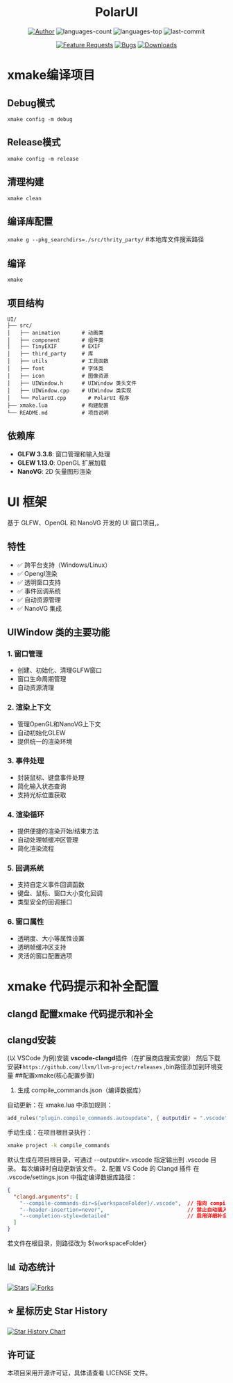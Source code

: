 
    
<div align=center>
<!-- <img src="./src/icons/logo.png" width="150" height="150"> -->

<h1>PolarUI</h1>

<a href="https://dyblog.online/"><img src="https://img.shields.io/badge/Author-Fantasy-orange" alt="Author" /></a>
<img src="https://img.shields.io/github/languages/count/fantasywoc/PolarUI" alt="languages-count" />
<img src="https://img.shields.io/github/languages/top/fantasywoc/PolarUI?color=yellow" alt="languages-top" />
<img src="https://img.shields.io/github/last-commit/fantasywoc/PolarUI" alt="last-commit" />



[![Feature Requests](https://img.shields.io/github/issues/fantasywoc/PolarUI/feature-request?label=Features&color=4CC61E&logo=github)](https://github.com/fantasywoc/PolarUI/issues?q=is%3Aopen+is%3Aissue+label%3Afeature-request)
[![Bugs](https://img.shields.io/github/issues/fantasywoc/PolarUI/bug?label=Bugs&color=red&logo=github)](https://github.com/fantasywoc/PolarUI/issues?q=is%3Aopen+is%3Aissue+label%3Abug)
[![Downloads](https://img.shields.io/github/downloads/fantasywoc/PolarUI/total?label=Downloads)](https://github.com/fantasywoc/PolarUI/releases)





</div>


# xmake编译项目
## Debug模式
```xmake config -m debug```

## Release模式
```xmake config -m release```

## 清理构建
```xmake clean```

## 编译库配置
```xmake g --pkg_searchdirs=./src/thrity_party/```  #本地库文件搜索路径
## 编译
```
xmake

```






## 项目结构

```
UI/
├── src/
│   ├── animation       # 动画类
│   ├── component       # 组件类
│   ├── TinyEXIF        # EXIF
│   ├── third_party     # 库
│   ├── utils           # 工具函数
│   ├── font            # 字体类
│   ├── icon            # 图像资源
│   ├── UIWindow.h      # UIWindow 类头文件
│   ├── UIWindow.cpp    # UIWindow 类实现
│   └── PolarUI.cpp       # PolarUI 程序
├── xmake.lua           # 构建配置
└── README.md           # 项目说明
```


## 依赖库

- **GLFW 3.3.8**: 窗口管理和输入处理
- **GLEW 1.13.0**: OpenGL 扩展加载
- **NanoVG**: 2D 矢量图形渲染


# UI 框架

基于 GLFW、OpenGL 和 NanoVG 开发的 UI 窗口项目,。
## 特性

- ✅ 跨平台支持（Windows/Linux）
- ✅ Opengl渲染
- ✅ 透明窗口支持
- ✅ 事件回调系统
- ✅ 自动资源管理
- ✅ NanoVG 集成

## UIWindow 类的主要功能

### 1. 窗口管理
- 创建、初始化、清理GLFW窗口
- 窗口生命周期管理
- 自动资源清理

### 2. 渲染上下文
- 管理OpenGL和NanoVG上下文
- 自动初始化GLEW
- 提供统一的渲染环境

### 3. 事件处理
- 封装鼠标、键盘事件处理
- 简化输入状态查询
- 支持光标位置获取

### 4. 渲染循环
- 提供便捷的渲染开始/结束方法
- 自动处理帧缓冲区管理
- 简化渲染流程

### 5. 回调系统
- 支持自定义事件回调函数
- 键盘、鼠标、窗口大小变化回调
- 类型安全的回调接口

### 6. 窗口属性
- 透明度、大小等属性设置
- 透明帧缓冲区支持
- 灵活的窗口配置选项


# xmake 代码提示和补全配置
## clangd 配置xmake 代码提示和补全
## clangd安装
(以 VSCode 为例)安装 ​**vscode-clangd**​ 插件（在扩展商店搜索安装）
然后下载安装⏬```https://github.com/llvm/llvm-project/releases``` ,bin路径添加到环境变量
##配置xmake(​核心配置步骤​)
1. 生成 compile_commands.json（编译数据库）​​

自动更新​：在 xmake.lua 中添加规则：
```lua
add_rules("plugin.compile_commands.autoupdate", { outputdir = ".vscode" })
```
手动生成​：在项目根目录执行：
```bash
xmake project -k compile_commands
```
默认生成在项目根目录，可通过 --outputdir=.vscode 指定输出到 .vscode 目录。
每次编译时自动更新该文件。
2.  配置 VS Code 的 Clangd 插件​
在 .vscode/settings.json 中指定编译数据库路径：

```json
{
  "clangd.arguments": [
    "--compile-commands-dir=${workspaceFolder}/.vscode",  // 指向 compile_commands.json 所在目录
    "--header-insertion=never",                           // 禁止自动插入头文件
    "--completion-style=detailed"                         // 启用详细补全提示
  ]
}
```
若文件在根目录，则路径改为 ${workspaceFolder}



## 📊 动态统计
[![Stars](https://img.shields.io/github/stars/fantasywoc/PolarUI?label=Stars&color=yellow&logo=github)](https://github.com/fantasywoc/PolarUI/stargazers)
[![Forks](https://img.shields.io/github/forks/fantasywoc/PolarUI?label=Forks&color=blue&logo=github)](https://github.com/fantasywoc/PolarUI/network/members)

## ⭐ 星标历史 Star History

<a href="https://star-history.com/#fantasywoc/PolarUI&Date">
 <picture>
   <source media="(prefers-color-scheme: dark)" srcset="https://api.star-history.com/svg?repos=fantasywoc/PolarUI&type=Date&theme=dark" />
   <source media="(prefers-color-scheme: light)" srcset="https://api.star-history.com/svg?repos=fantasywoc/PolarUI&type=Date" />
   <img alt="Star History Chart" src="https://api.star-history.com/svg?repos=fantasywoc/PolarUI&type=Date" />
 </picture>
</a>



## 许可证

本项目采用开源许可证，具体请查看 LICENSE 文件。
